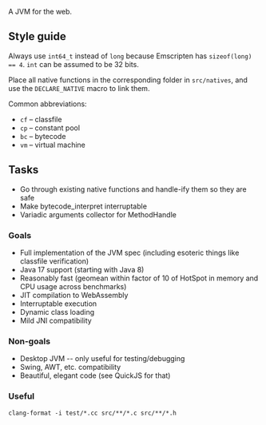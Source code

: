 
A JVM for the web.

## Style guide

Always use `int64_t` instead of `long` because Emscripten has `sizeof(long) == 4`. `int` can be assumed to be 32 bits.

Place all native functions in the corresponding folder in `src/natives`, and use the `DECLARE_NATIVE` macro to link them.

Common abbreviations:

- `cf` – classfile
- `cp` – constant pool
- `bc` – bytecode
- `vm` – virtual machine

## Tasks

- Go through existing native functions and handle-ify them so they are safe
- Make bytecode_interpret interruptable
- Variadic arguments collector for MethodHandle

### Goals

- Full implementation of the JVM spec (including esoteric things like classfile verification)
- Java 17 support (starting with Java 8)
- Reasonably fast (geomean within factor of 10 of HotSpot in memory and CPU usage across benchmarks)
- JIT compilation to WebAssembly
- Interruptable execution
- Dynamic class loading
- Mild JNI compatibility

### Non-goals

- Desktop JVM -- only useful for testing/debugging
- Swing, AWT, etc. compatibility
- Beautiful, elegant code (see QuickJS for that)

### Useful

```
clang-format -i test/*.cc src/**/*.c src/**/*.h
```